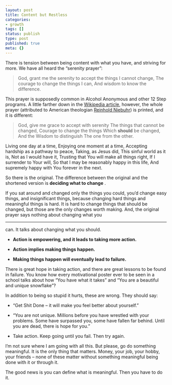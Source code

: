 ```yaml
---
layout: post
title: Content but Restless
categories:
- growth
tags: []
status: publish
type: post
published: true
meta: {}
---
```




There is tension between being content with what you have, and striving for more.
We have all heard the “serenity prayer”:


>God, grant me the serenity to accept the things I cannot change,
The courage to change the things I can,
And wisdom to know the difference.



This prayer is supposedly common in Alcohol Anonymous and other 12 Step programs. A little farther down in the 
[Wikipedia article](http://en.wikipedia.org/wiki/Serenity_Prayer), however, the whole prayer (attributed to American theologian 
[Reinhold Niebuhr](http://en.wikipedia.org/wiki/Reinhold_Niebuhr)) is printed, and it is different:


>God, give me grace to accept with serenity
The things that cannot be changed,
Courage to change the things
Which 
**should**
 be changed,
And the Wisdom to distinguish
The one from the other.



Living one day at a time,
Enjoying one moment at a time,
Accepting hardship as a pathway to peace,
Taking, as Jesus did,
This sinful world as it is,
Not as I would have it,
Trusting that You will make all things right,
If I surrender to Your will,
So that I may be reasonably happy in this life,
And supremely happy with You forever in the next.



So there is the original. The difference between the original and the shortened version is 
**deciding what to change**
.



If you sat around and changed 
only the things you could, you’d change easy things, and insignificant things, because changing hard things and meaningful things is hard. It is hard to change things that 
should be changed, but those are the only changes worth making. And, the original prayer says nothing about changing what you 
****
can. It talks about changing what you 
should.


* **Action is empowering, and it leads to taking more action.**


* **Action implies making things happen.**


* **Making things happen will eventually lead to failure.**


There is great hope in taking action, and there are great lessons to be found in failure. You know how every motivational poster ever to be seen in a school talks about how “You have what it takes” and “You are a beautiful and unique snowflake”?



In addition to being so stupid it hurts, these are wrong. They 
should say:


* “Get Shit Done – it will make you feel better about yourself.”


* “You are not unique. Millions before you have wrestled with your problems. Some have surpassed you, some have fallen far behind. Until you are dead, there is hope for you.”


* Take action. Keep going until you fail. Then try again.


I’m not sure where I am going with all this. But please, go do something meaningful. It is the 
only thing that matters. Money, your job, your hobby, your friends – none of these matter without something meaningful being done with it or through it.



The good news is you can define what is meaningful. Then you have to do it.
